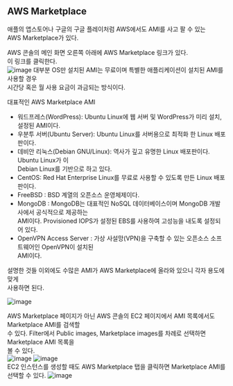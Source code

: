 ## AWS Marketplace
애플의 앱스토어나 구글의 구글 플레이처럼 AWS에서도 AMI를 사고 팔 수 있는  
AWS Marketplace가 있다.  
  
AWS 콘솔의 메인 화면 오른쪽 아래에 AWS Marketplace 링크가 있다.  
이 링크를 클릭한다.  
![image](https://user-images.githubusercontent.com/33191974/138084504-7d391a6e-5506-418e-8c93-4a7805250adf.png)
대부분 OS만 설치된 AMI는 무료이며 특별한 애플리케이션이 설치된 AMI를 사용할 경우  
시간당 혹은 월 사용 요금이 과금되는 방식이다.  
  
대표적인 AWS Marketplace AMI
- 워드프레스(WordPress): Ubuntu Linux에 웹 서버 및 WordPress가 미리 설치, 설정된 AMI이다.  
- 우분투 서버(Ubuntu Server): Ubuntu Linux를 서버용으로 최적화 한 Linux 배포판이다.
- 데비안 리눅스(Debian GNU/Linux): 역사가 깊고 유명한 Linux 배포판이다. Ubuntu Linux가 이  
  Debian Linux를 기반으로 하고 있다.  
- CentOS: Red Hat Enterprise Linux를 무료로 사용할 수 있도록 만든 Linux 배포판이다.  
- FreeBSD : BSD 계열의 오픈소스 운영체제이다.
- MongoDB : MongoDB는 대표적인 NoSQL 데이터베이스이며 MongoDB 개발사에서 공식적으로 제공하는  
  AMI이다. Provisioned IOPS가 설정된 EBS를 사용하여 고성능을 내도록 설정되어 있다.
- OpenVPN Access Server : 가상 사설망(VPN)을 구축할 수 있는 오픈소스 소프트웨어인 OpenVPN이 설치된  
  AMI이다.
  
설명한 것들 이외에도 수많은 AMI가 AWS Marketplace에 올라와 있으니 각자 용도에 맞게  
사용하면 된다. 
  
![image](https://user-images.githubusercontent.com/33191974/138085595-e657b4ed-f3cf-4649-875a-fa1d027a7fe2.png)

AWS Marketplace 페이지가 아닌 AWS 콘솔의 EC2 페이지에서 AMI 목록에서도 Marketplace AMI를 검색할  
수 있다. Filter에서 Public images, Marketplace images를 차례로 선택하면 Marketplace AMI 목록을  
볼 수 있다.  
![image](https://user-images.githubusercontent.com/33191974/138086010-67578895-83bc-4f83-8571-587198e77bc8.png)
![image](https://user-images.githubusercontent.com/33191974/138086155-91f442b5-06e3-4204-b710-721c6af8ab9b.png)  
EC2 인스턴스를 생성할 때도 AWS Marketplace 탭을 클릭하면 Marketplace AMI를 선택할 수 있다.
![image](https://user-images.githubusercontent.com/33191974/138086473-c9b4ceaf-062b-4b20-a13a-53b68ad01d70.png)

  
  
  
  
  
  
  
  
  
  
  
  
  
  
  
  
  
  
  
  
  
  
  
  
